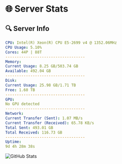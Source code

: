 # 🌐 Server Stats
## 🔍 Server Info
```yaml
CPU: Intel(R) Xeon(R) CPU E5-2699 v4 @ 1352.06MHz
CPU Usage: 5.10%
Cores: 44P | 88T
-----------------------------------
Memory:
Current Usage: 8.25 GB/503.74 GB
Available: 492.04 GB
-----------------------------------
Disk:
Current Usage: 25.98 GB/1.71 TB
Free: 1.60 TB
-----------------------------------
GPU:
No GPU detected
-----------------------------------
Network:
Current Transfer (Sent): 1.07 MB/s
Current Transfer (Received): 65.78 KB/s
Total Sent: 493.01 GB
Total Received: 116.73 GB
-----------------------------------
Uptime:
9d 4h 28m 38s
```
![GitHub Stats](https://img.shields.io/badge/Updated-2025-04-28_21:37:26-blue)